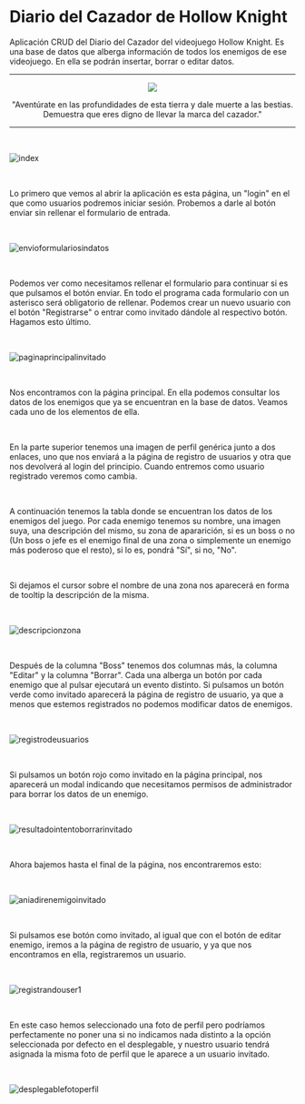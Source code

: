 # Diario del Cazador de Hollow Knight
Aplicación CRUD del Diario del Cazador del videojuego Hollow Knight. Es una base de datos que alberga información de todos los enemigos de ese videojuego. En ella se podrán insertar, borrar o editar datos.

---

<p align="center">
  <img src="https://github.com/albertomorenogonzalez/diario-del-cazador-HK/blob/main/diarioDelCazador/web/images/icon.jpg">
</p>

<p align="center">
   "Aventúrate en las profundidades de esta tierra y dale muerte a las bestias. Demuestra que eres digno de llevar la marca del cazador."
</p>

---

<br>

![index](https://github.com/albertomorenogonzalez/diario-del-cazador-HK/blob/main/capturas/index.png)

<br>    
    
Lo primero que vemos al abrir la aplicación es esta página, un "login" en el que como usuarios podremos iniciar sesión. Probemos a darle al botón enviar sin rellenar el formulario de entrada.

<br>

![envioformulariosindatos](https://github.com/albertomorenogonzalez/diario-del-cazador-HK/blob/main/capturas/envioformulariosindatos.png)

<br>

Podemos ver como necesitamos rellenar el formulario para continuar si es que pulsamos el botón enviar. En todo el programa cada formulario con un asterisco será obligatorio de rellenar. Podemos crear un nuevo usuario con el botón "Registrarse" o entrar como invitado dándole al respectivo botón. Hagamos esto último.

<br>

![paginaprincipalinvitado](https://github.com/albertomorenogonzalez/diario-del-cazador-HK/blob/main/capturas/paginaprincipalinvitado.png)

<br>

Nos encontramos con la página principal. En ella podemos consultar los datos de los enemigos que ya se encuentran en la base de datos. Veamos cada uno de los elementos de ella.

<br>

En la parte superior tenemos una imagen de perfil genérica junto a dos enlaces, uno que nos enviará a la página de registro de usuarios y otra que nos devolverá al login del principio. Cuando entremos como usuario registrado veremos como cambia.

<br>

A continuación tenemos la tabla donde se encuentran los datos de los enemigos del juego. Por cada enemigo tenemos su nombre, una imagen suya, una descripción del mismo, su zona de apararición, si es un boss o no (Un boss o jefe es el enemigo final de una zona o simplemente un enemigo más poderoso que el resto), si lo es, pondrá "Sí", si no, "No". 

<br>

Si dejamos el cursor sobre el nombre de una zona nos aparecerá en forma de tooltip la descripción de la misma.

<br>

![descripcionzona](https://github.com/albertomorenogonzalez/diario-del-cazador-HK/blob/main/capturas/descripcionzona.png)

<br>

Después de la columna "Boss" tenemos dos columnas más, la columna "Editar" y la columna "Borrar". Cada una alberga un botón por cada enemigo que al pulsar ejecutará un evento distinto. Si pulsamos un botón verde como invitado aparecerá la página de registro de usuario, ya que a menos que estemos registrados no podemos modificar datos de enemigos.

<br>

![registrodeusuarios](https://github.com/albertomorenogonzalez/diario-del-cazador-HK/blob/main/capturas/registrodeusuarios.png)

<br>

Si pulsamos un botón rojo como invitado en la página principal, nos aparecerá un modal indicando que necesitamos permisos de administrador para borrar los datos de un enemigo.

<br>

![resultadointentoborrarinvitado](https://github.com/albertomorenogonzalez/diario-del-cazador-HK/blob/main/capturas/resultadointentoborrarinvitado.png)

<br>

Ahora bajemos hasta el final de la página, nos encontraremos esto:

<br>

![aniadirenemigoinvitado](https://github.com/albertomorenogonzalez/diario-del-cazador-HK/blob/main/capturas/aniadirenemigoinvitado.png)

<br>

Si pulsamos ese botón como invitado, al igual que con el botón de editar enemigo, iremos a la página de registro de usuario, y ya que nos encontramos en ella, registraremos un usuario.

<br>

![registrandouser1](https://github.com/albertomorenogonzalez/diario-del-cazador-HK/blob/main/capturas/registrandouser1.png)

<br>

En este caso hemos seleccionado una foto de perfil pero podríamos perfectamente no poner una si no indicamos nada distinto a la opción seleccionada por defecto en el desplegable, y nuestro usuario tendrá asignada la misma foto de perfil que le aparece a un usuario invitado.

<br>

![desplegablefotoperfil](https://github.com/albertomorenogonzalez/diario-del-cazador-HK/blob/main/capturas/desplegablefotoperfil.png)

<br>

